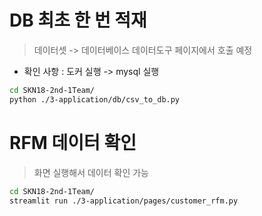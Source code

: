
#  DB 최초 한 번 적재 
> 데이터셋 -> 데이터베이스 
> 데이터도구 페이지에서 호출 예정
- 확인 사항 : 도커 실행 -> mysql 실행
```bash
cd SKN18-2nd-1Team/
python ./3-application/db/csv_to_db.py
```


# RFM 데이터 확인
> 화면 실행해서 데이터 확인 가능
```bash
cd SKN18-2nd-1Team/
streamlit run ./3-application/pages/customer_rfm.py
```